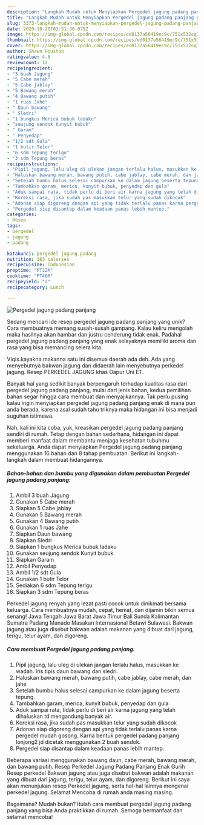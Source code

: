 ```yaml
---
description: "Langkah Mudah untuk Menyiapkan Pergedel jagung padang panjang yang Menggugah Selera"
title: "Langkah Mudah untuk Menyiapkan Pergedel jagung padang panjang yang Menggugah Selera"
slug: 3373-langkah-mudah-untuk-menyiapkan-pergedel-jagung-padang-panjang-yang-menggugah-selera
date: 2020-10-20T03:51:30.079Z
image: https://img-global.cpcdn.com/recipes/ed0137a56419ec9c/751x532cq70/pergedel-jagung-padang-panjang-foto-resep-utama.jpg
thumbnail: https://img-global.cpcdn.com/recipes/ed0137a56419ec9c/751x532cq70/pergedel-jagung-padang-panjang-foto-resep-utama.jpg
cover: https://img-global.cpcdn.com/recipes/ed0137a56419ec9c/751x532cq70/pergedel-jagung-padang-panjang-foto-resep-utama.jpg
author: Shawn Houston
ratingvalue: 4.8
reviewcount: 12
recipeingredient:
- "3 buah Jagung"
- "5 Cabe merah"
- "5 Cabe jablay"
- "5 Bawang merah"
- "4 Bawang putih"
- "1 ruas Jahe"
- " Daun bawang"
- " Sledri"
- "1 bungkus Merica bubuk ladaku"
- "seujung sendok Kunyit bubuk"
- " Garam"
- " Penyedap"
- "1/2 sdt Gula"
- "1 butir Telor"
- "6 sdm Tepung terigu"
- "3 sdm Tepung beras"
recipeinstructions:
- "Pipil jagung, lalu uleg di ulekan jangan terlalu halus, masukkan ke wadah. Iris tipis daun bawang dan sledri."
- "Haluskan bawang merah, bawang putih, cabe jablay, cabe merah, dan jahe"
- "Setelah bumbu halus selesai campurkan ke dalam jagung beserta tepung."
- "Tambahkan garam, merica, kunyit bubuk, penyedap dan gula"
- "Aduk sampai rata, tidak perlu di beri air karna jagung yang telah dihaluskan td mengandung banyak air."
- "Koreksi rasa, jika sudah pas masukkan telur yang sudah dikocok"
- "Adonan siap digoreng dengan api yang tidak terlalu panas karna pergedel mudah gosong. Karna bentuk pergedel padang panjang lonjong2 jd dicetak menggunakan 2 buah sendok."
- "Pergedel siap disantap dalam keadaan panas lebih mantep."
categories:
- Resep
tags:
- pergedel
- jagung
- padang

katakunci: pergedel jagung padang 
nutrition: 163 calories
recipecuisine: Indonesian
preptime: "PT12M"
cooktime: "PT46M"
recipeyield: "2"
recipecategory: Lunch

---
```



![Pergedel jagung padang panjang](https://img-global.cpcdn.com/recipes/ed0137a56419ec9c/751x532cq70/pergedel-jagung-padang-panjang-foto-resep-utama.jpg)

Sedang mencari ide resep pergedel jagung padang panjang yang unik? Cara membuatnya memang susah-susah gampang. Kalau keliru mengolah maka hasilnya akan hambar dan justru cenderung tidak enak. Padahal pergedel jagung padang panjang yang enak selayaknya memiliki aroma dan rasa yang bisa memancing selera kita.

Viqis.kayakna makanna satu ini disemua daerah ada deh. Ada yang menyebutnya bakwan jagung dan didaerah lain menyebutnya perkedel jagung. Resep PERKEDEL JAGUNG khas Dapur Uni ET.

Banyak hal yang sedikit banyak berpengaruh terhadap kualitas rasa dari pergedel jagung padang panjang, mulai dari jenis bahan, kedua pemilihan bahan segar hingga cara membuat dan menyajikannya. Tak perlu pusing kalau ingin menyiapkan pergedel jagung padang panjang enak di mana pun anda berada, karena asal sudah tahu triknya maka hidangan ini bisa menjadi suguhan istimewa.


Nah, kali ini kita coba, yuk, kreasikan pergedel jagung padang panjang sendiri di rumah. Tetap dengan bahan sederhana, hidangan ini dapat memberi manfaat dalam membantu menjaga kesehatan tubuhmu sekeluarga. Anda dapat menyiapkan Pergedel jagung padang panjang menggunakan 16 bahan dan 8 tahap pembuatan. Berikut ini langkah-langkah dalam membuat hidangannya.

<!--inarticleads1-->

##### Bahan-bahan dan bumbu yang digunakan dalam pembuatan Pergedel jagung padang panjang:

1. Ambil 3 buah Jagung
1. Gunakan 5 Cabe merah
1. Siapkan 5 Cabe jablay
1. Gunakan 5 Bawang merah
1. Gunakan 4 Bawang putih
1. Gunakan 1 ruas Jahe
1. Siapkan  Daun bawang
1. Siapkan  Sledri
1. Siapkan 1 bungkus Merica bubuk ladaku
1. Gunakan seujung sendok Kunyit bubuk
1. Siapkan  Garam
1. Ambil  Penyedap
1. Ambil 1/2 sdt Gula
1. Gunakan 1 butir Telor
1. Sediakan 6 sdm Tepung terigu
1. Siapkan 3 sdm Tepung beras


Perkedel jagung renyah yang lezat pasti cocok untuk dinikmati bersama keluarga. Cara membuatnya mudah, cepat, hemat, dan dijamin bikin semua senang! Jawa Tengah Jawa Barat Jawa Timur Bali Sunda Kalimantan Sumatra Padang Manado Masakan Internasional Betawi Sulawesi. Bakwan jagung atau juga disebut bakwan adalah makanan yang dibuat dari jagung, terigu, telur ayam, dan digoreng. 

<!--inarticleads2-->

##### Cara membuat Pergedel jagung padang panjang:

1. Pipil jagung, lalu uleg di ulekan jangan terlalu halus, masukkan ke wadah. Iris tipis daun bawang dan sledri.
1. Haluskan bawang merah, bawang putih, cabe jablay, cabe merah, dan jahe
1. Setelah bumbu halus selesai campurkan ke dalam jagung beserta tepung.
1. Tambahkan garam, merica, kunyit bubuk, penyedap dan gula
1. Aduk sampai rata, tidak perlu di beri air karna jagung yang telah dihaluskan td mengandung banyak air.
1. Koreksi rasa, jika sudah pas masukkan telur yang sudah dikocok
1. Adonan siap digoreng dengan api yang tidak terlalu panas karna pergedel mudah gosong. Karna bentuk pergedel padang panjang lonjong2 jd dicetak menggunakan 2 buah sendok.
1. Pergedel siap disantap dalam keadaan panas lebih mantep.


Beberapa variasi menggunakan bawang daun, cabe merah, bawang merah, dan bawang putih. Resep Perkedel Jagung Padang Panjang Enak Gurih Resep perkedel Bakwan jagung atau juga disebut bakwan adalah makanan yang dibuat dari jagung, terigu, telur ayam, dan digoreng. Berikut ini saya akan menunjukan resep Perkedel jagung, serta hal-hal lainnya mengenai perkedel jagung. Selamat Mencoba di rumah anda masing masing. 

Bagaimana? Mudah bukan? Itulah cara membuat pergedel jagung padang panjang yang bisa Anda praktikkan di rumah. Semoga bermanfaat dan selamat mencoba!
